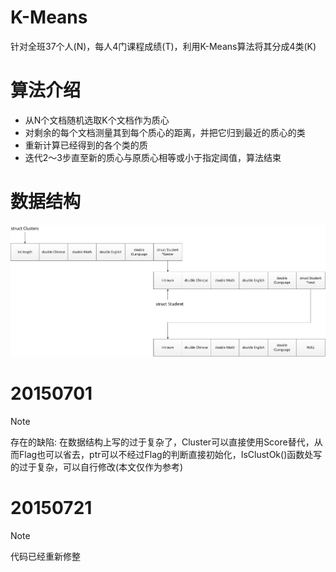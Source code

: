 # K-Means
针对全班37个人(N)，每人4门课程成绩(T)，利用K-Means算法将其分成4类(K)


算法介绍
========

* 从N个文档随机选取K个文档作为质心
* 对剩余的每个文档测量其到每个质心的距离，并把它归到最近的质心的类
* 重新计算已经得到的各个类的质
* 迭代2～3步直至新的质心与原质心相等或小于指定阈值，算法结束


数据结构
========

![image](https://github.com/thanatoskira/K-Means/blob/master/K-Means数据结构.jpg)


20150701
=======

Note

存在的缺陷:
    在数据结构上写的过于复杂了，Cluster可以直接使用Score替代，从而Flag也可以省去，ptr可以不经过Flag的判断直接初始化，IsClustOk()函数处写的过于复杂，可以自行修改(本文仅作为参考)


20150721
=======

Note

代码已经重新修整
